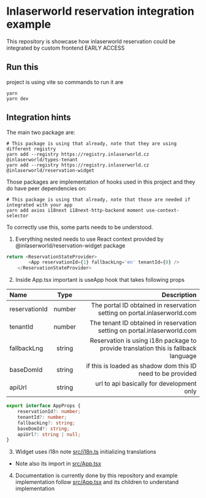 # Inlaserworld reservation integration example
This repository is showcase how inlaserworld reservation could be integrated by custom frontend
EARLY ACCESS

## Run this
project is using vite so commands to run it are
```shell
yarn
yarn dev
```

## Integration hints
The main two package are:
```shell
# This package is using that already, note that they are using different registry
yarn add --registry https://registry.inlaserworld.cz @inlaserworld/types-tenant
yarn add --registry https://registry.inlaserworld.cz @inlaserworld/reservation-widget
```

Those packages are implementation of hooks used in this project and they do have peer dependencies on:
```shell
# This package is using that already, note that those are needed if integrated with your app
yarn add axios i18next i18next-http-backend moment use-context-selector
```

To correctly use this, some parts needs to be understood.

1) Everything nested needs to use React context provided by @inlaserworld/reservation-widget package
```js
return <ReservationStateProvider>
        <App reservationId={1} fallbackLng='en' tenantId={8} />
    </ReservationStateProvider>
```

2) Inside App.tsx important is useApp hook that takes following props

| Name |   Type    | Description |
|:---------|:---------:|---------:|
| reservationId |   number  | The portal ID obtained in reservation setting on portal.inlaserworld.com |
| tenantId |  number   | The tenant ID obtained in reservation setting on portal.inlaserworld.com |
| fallbackLng |  string   | Reservation is using i18n package to provide translation this is fallback language |
| baseDomId |  string   | if this is loaded as shadow dom this ID need to be provided |
| apiUrl |  string   | url to api basically for development only |
```ts
export interface AppProps {
    reservationId?: number;
    tenantId?: number;
    fallbackLng?: string;
    baseDomId?: string;
    apiUrl?: string | null;
}
```

3) Widget uses i18n note [src/i18n.ts](src/i18n.ts) initializing translations
 - Note also its import in [src/App.tsx](src/App.tsx)

4) Documentation is currently done by this repository and example implementation
follow [src/App.tsx](src/App.tsx) and its children to understand implementation
